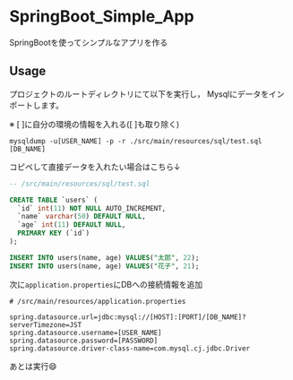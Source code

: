 # SpringBoot_Simple_App

SpringBootを使ってシンプルなアプリを作る

## Usage

プロジェクトのルートディレクトリにて以下を実行し， Mysqlにデータをインポートします。

※ [ ]に自分の環境の情報を入れる([ ]も取り除く) 

```
mysqldump -u[USER_NAME] -p -r ./src/main/resources/sql/test.sql [DB_NAME]
```

コピペして直接データを入れたい場合はこちら↓

```sql
-- /src/main/resources/sql/test.sql

CREATE TABLE `users` (
  `id` int(11) NOT NULL AUTO_INCREMENT,
  `name` varchar(50) DEFAULT NULL,
  `age` int(11) DEFAULT NULL,
  PRIMARY KEY (`id`)
);

INSERT INTO users(name, age) VALUES("太郎", 22);
INSERT INTO users(name, age) VALUES("花子", 21);
```

次に`application.properties`にDBへの接続情報を追加

```properties
# /src/main/resources/application.properties

spring.datasource.url=jdbc:mysql://[HOST]:[PORT]/[DB_NAME]?serverTimezone=JST
spring.datasource.username=[USER_NAME]
spring.datasource.password=[PASSWORD]
spring.datasource.driver-class-name=com.mysql.cj.jdbc.Driver
```

あとは実行😄

